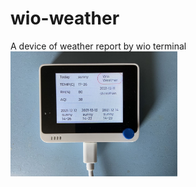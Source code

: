 # wio-weather
A device of weather report by wio terminal
<img src="https://github.com/kingaza/wio-weather/blob/master/wio_weather.jpg" height="200">